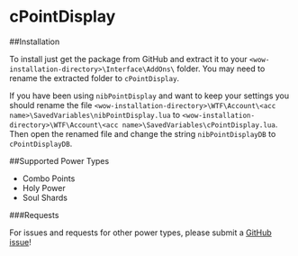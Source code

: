# cPointDisplay

##Installation

To install just get the package from GitHub and extract it to your `<wow-installation-directory>\Interface\AddOns\` folder. You may need to rename the extracted folder to `cPointDisplay`.

If you have been using `nibPointDisplay` and want to keep your settings you should rename the file `<wow-installation-directory>\WTF\Account\<acc name>\SavedVariables\nibPointDisplay.lua` to `<wow-installation-directory>\WTF\Account\<acc name>\SavedVariables\cPointDisplay.lua`.
Then open the renamed file and change the string `nibPointDisplayDB` to `cPointDisplayDB`.

##Supported Power Types

- Combo Points
- Holy Power
- Soul Shards

###Requests

For issues and requests for other power types, please submit a [GitHub issue](https://github.com/ChronosSF/cPointDisplay/issues/new)!